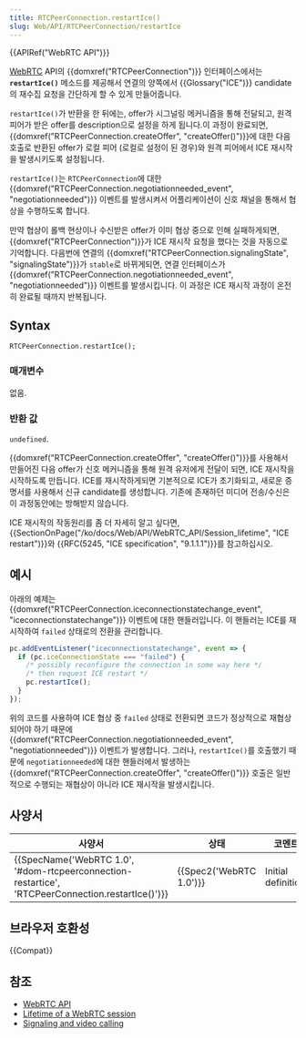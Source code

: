 ```yaml
---
title: RTCPeerConnection.restartIce()
slug: Web/API/RTCPeerConnection/restartIce
---
```

{{APIRef("WebRTC API")}}

[WebRTC](/ko/docs/Web/API/WebRTC_API) API의 {{domxref("RTCPeerConnection")}} 인터페이스에서는 **`restartIce()`** 메소드를 제공해서 연결의 양쪽에서 {{Glossary("ICE")}} candidate의 재수집 요청을 간단하게 할 수 있게 만들어줍니다.

`restartIce()`가 반환을 한 뒤에는, offer가 시그널링 메커니즘을 통해 전달되고, 원격 피어가 받은 offer를 description으로 설정을 하게 됩니다.이 과정이 완료되면, {{domxref("RTCPeerConnection.createOffer", "createOffer()")}}에 대한 다음 호출로 반환된 offer가 로컬 피어 (로컬로 설정이 된 경우)와 원격 피어에서 ICE 재시작을 발생시키도록 설정됩니다.

`restartIce()`는 `RTCPeerConnection`에 대한 {{domxref("RTCPeerConnection.negotiationneeded_event", "negotiationneeded")}} 이벤트를 발생시켜서 어플리케이션이 신호 채널을 통해서 협상을 수행하도록 합니다.

만약 협상이 롤백 현상이나 수신받은 offer가 이미 협상 중으로 인해 실패하게되면, {{domxref("RTCPeerConnection")}}가 ICE 재시작 요청을 했다는 것을 자동으로 기억합니다. 다음번에 연결의 {{domxref("RTCPeerConnection.signalingState", "signalingState")}}가 `stable`로 바뀌게되면, 연결 인터페이스가 {{domxref("RTCPeerConnection.negotiationneeded_event", "negotiationneeded")}} 이벤트를 발생시킵니다. 이 과정은 ICE 재시작 과정이 온전히 완료될 때까지 반복됩니다.

## Syntax

    RTCPeerConnection.restartIce();

### 매개변수

없음.

### 반환 값

`undefined`.

{{domxref("RTCPeerConnection.createOffer", "createOffer()")}}를 사용해서 만들어진 다음 offer가 신호 메커니즘을 통해 원격 유저에게 전달이 되면, ICE 재시작을 시작하도록 만듭니다. ICE를 재시작하게되면 기본적으로 ICE가 초기화되고, 새로운 증명서를 사용해서 신규 candidate를 생성합니다. 기존에 존재하던 미디어 전송/수신은 이 과정동안에는 방해받지 않습니다.

ICE 재시작의 작동원리를 좀 더 자세히 알고 싶다면, {{SectionOnPage("/ko/docs/Web/API/WebRTC_API/Session_lifetime", "ICE restart")}}와 {{RFC(5245, "ICE specification", "9.1.1.1")}}를 참고하십시오.

## 예시

아래의 예제는 {{domxref("RTCPeerConnection.iceconnectionstatechange_event", "iceconnectionstatechange")}} 이벤트에 대한 핸들러입니다. 이 핸들러는 ICE를 재시작하여 `failed` 상태로의 전환을 관리합니다.

```js
pc.addEventListener("iceconnectionstatechange", event => {
  if (pc.iceConnectionState === "failed") {
    /* possibly reconfigure the connection in some way here */
    /* then request ICE restart */
    pc.restartIce();
  }
});
```

위의 코드를 사용하여 ICE 협상 중 `failed` 상태로 전환되면 코드가 정상적으로 재협상 되어야 하기 때문에 {{domxref("RTCPeerConnection.negotiationneeded_event", "negotiationneeded")}} 이벤트가 발생합니다. 그러나, `restartIce()`를 호출했기 때문에 `negotiationneeded`에 대한 핸들러에서 발생하는 {{domxref("RTCPeerConnection.createOffer", "createOffer()")}} 호출은 일반적으로 수행되는 재협상이 아니라 ICE 재시작을 발생시킵니다.

## 사양서

| 사양서                                                                                                                           | 상태                             | 코멘트              |
| -------------------------------------------------------------------------------------------------------------------------------- | -------------------------------- | ------------------- |
| {{SpecName('WebRTC 1.0', '#dom-rtcpeerconnection-restartice', 'RTCPeerConnection.restartIce()')}} | {{Spec2('WebRTC 1.0')}} | Initial definition. |

## 브라우저 호환성

{{Compat}}

## 참조

- [WebRTC API](/ko/docs/Web/API/WebRTC_API)
- [Lifetime of a WebRTC session](/ko/docs/Web/API/WebRTC_API/Session_lifetime)
- [Signaling and video calling](/ko/docs/Web/API/WebRTC_API/Signaling_and_video_calling)
